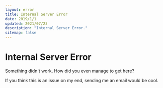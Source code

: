 ```yaml
---
layout: error
title: Internal Server Error
date: 2019/1/1
updated: 2021/07/23
description: "Internal Server Error."
sitemap: false
---
```


# Internal Server Error

Something didn't work. How did you even manage to get here?

If you think this is an issue on my end, sending me an email would be cool.
